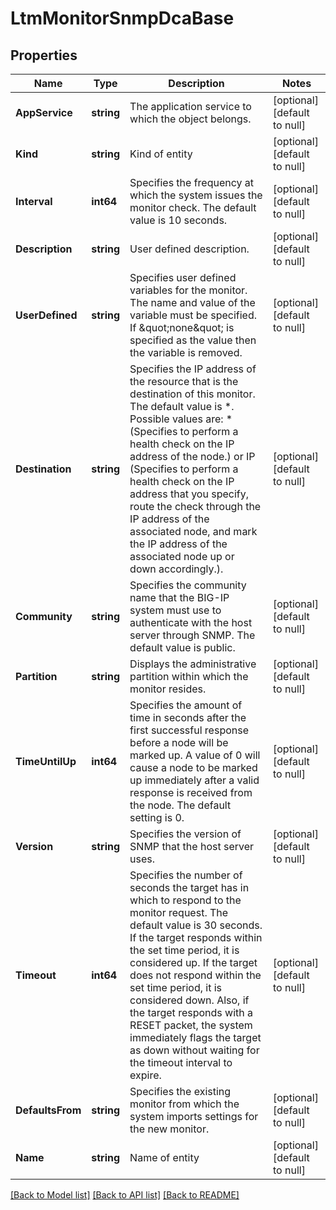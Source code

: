# LtmMonitorSnmpDcaBase

## Properties
Name | Type | Description | Notes
------------ | ------------- | ------------- | -------------
**AppService** | **string** | The application service to which the object belongs. | [optional] [default to null]
**Kind** | **string** | Kind of entity | [optional] [default to null]
**Interval** | **int64** | Specifies the frequency at which the system issues the monitor check. The default value is 10 seconds. | [optional] [default to null]
**Description** | **string** | User defined description. | [optional] [default to null]
**UserDefined** | **string** | Specifies user defined variables for the monitor. The name and value of the variable must be specified. If \&quot;none\&quot; is specified as the value then the variable is removed. | [optional] [default to null]
**Destination** | **string** | Specifies the IP address of the resource that is the destination of this monitor. The default value is *. Possible values are: * (Specifies to perform a health check on the IP address of the node.) or   IP  (Specifies to perform a health check on the IP address that you specify, route the check through the IP address of the associated node, and mark the IP address of the associated node up or down accordingly.). | [optional] [default to null]
**Community** | **string** | Specifies the community name that the BIG-IP system must use to authenticate with the host server through SNMP. The default value is public. | [optional] [default to null]
**Partition** | **string** | Displays the administrative partition within which the monitor resides. | [optional] [default to null]
**TimeUntilUp** | **int64** | Specifies the amount of time in seconds after the first successful response before a node will be marked up.  A value of 0 will cause a node to be marked up immediately after a valid  response is received from the node. The default setting is 0. | [optional] [default to null]
**Version** | **string** | Specifies the version of SNMP that the host server uses. | [optional] [default to null]
**Timeout** | **int64** | Specifies the number of seconds the target has in which to respond to the monitor request. The default value is 30 seconds. If the target responds within the set time period, it is considered up. If the target does not respond within the set time period, it is considered down. Also, if the target responds with a RESET packet, the system immediately flags the target as down without waiting for the timeout interval to expire. | [optional] [default to null]
**DefaultsFrom** | **string** | Specifies the existing monitor from which the system imports settings for the new monitor. | [optional] [default to null]
**Name** | **string** | Name of entity | [optional] [default to null]

[[Back to Model list]](../README.md#documentation-for-models) [[Back to API list]](../README.md#documentation-for-api-endpoints) [[Back to README]](../README.md)



